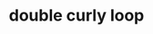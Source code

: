 ---
layout: symbols
title: double curly loop
emoji: double_curly_loop
permalink: ➿.html
image: assets/img/3moji/double_curly_loop.png
---